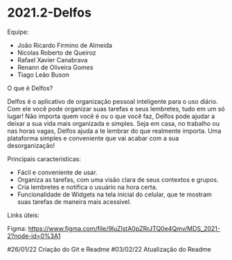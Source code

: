 # 2021.2-Delfos

Equipe:
 - João Ricardo Firmino de Almeida
 - Nicolas Roberto de Queiroz
 - Rafael Xavier Canabrava
 - Renann de Oliveira Gomes
 - Tiago Leão Buson

O que é Delfos?

Delfos é o aplicativo de organização pessoal inteligente para o uso diário.
Com ele você pode organizar suas tarefas e seus lembretes, tudo em um só lugar!
Não importa quem você é ou o que você faz, Delfos pode ajudar a deixar a sua vida mais organizada e simples.
Seja em casa, no trabalho ou nas horas vagas, Delfos ajuda a te lembrar do que realmente importa.
Uma plataforma simples e conveniente que vai acabar com a sua desorganização!

Principais caracteristicas:
 - Fácil e conveniente de usar.
 - Organiza as tarefas, com uma visão clara de seus contextos e grupos.
 - Cria lembretes e notifica o usuário na hora certa.
 - Funcionalidade de Widgets na tela inicial do celular, que te mostram suas tarefas de maneira mais acessivel.

Links úteis:

Figma: https://www.figma.com/file/9luZlstA0pZRrJTQ0e4Qmv/MDS_2021-2?node-id=0%3A1

 #26/01/22 Criação do Git e Readme
 #03/02/22 Atualização do Readme
